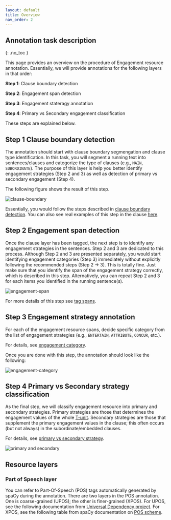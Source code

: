 ```yaml
---
layout: default
title: Overview
nav_order: 2
---
```



## Annotation task description
{: .no_toc }

This page provides an overview on the procedure of Engagement resource annotation. 
Essentially, we will provide annotations for the following layers in that order:

**Step 1**: Clause boundary detection

**Step 2**: Engagement span detection

**Step 3**: Engagement stateragy annotation

**Step 4**: Primary vs Secondary engagement classification

These steps are explained below.

## Step 1 Clause boundary detection

The annotation should start with clause boundary segmengation and clause type identification. In this task, you will segment a running text into sentences/clauses and categorize the type of clauses (e.g., `MAIN`, `SUBORDINATE`).
The purpose of this layer is help you better identify engagement strategies (Step 2 and 3) as well as detection of primary vs secondary engagement (Step 4).

The following figure shows the result of this step.

![clause-boundary](../figures/procedures/clause.png)


Essentially, you would follow the steps described in [clause boundary detection](1_Clause/index.md).
You can also see real examples of this step in the clause [here](1_Clause/cl_strategies.md).


## Step 2 Engagement span detection

Once the clause layer has been tagged, the next step is to identify any engagement strategies in the sentences. Step 2 and 3 are dedicated to this process. 
Although Step 2 and 3 are presented separately, you would start identifying engagement categories (Step 3) immediately without explicitly following the recommended steps (Step 2 -> 3). This is totally fine. Just make sure that you identify the span of the engagement strategy correctly, which is described in this step. Alternatively, you can repeat Step 2 and 3 for each items you identified in the running sentence(s).

![engagement-span](../figures/procedures/engagement_span.png)

For more details of this step see [tag spans](2_Step2_tag_spans.md).


## Step 3 Engagement strategy annotation

For each of the engagement resource spans, decide specific category from the list of engagement strategies (e.g., `ENTERTAIN`, `ATTRIBUTE`, `CONCUR`, etc.).

For details, see [engagement category](3_Categories/index.md).

Once you are done with this step, the annotation should look like the following:

![engagement-category](../figures/procedures/engagement_category.png)


## Step 4 Primary vs Secondary strategy classification

As the final step, we will classify engagement resource into primary and secondary strategies.
Primary strategies are those that determines the engagement values of the whole [T-unit](../docs/1_Basic_grammar.md#terminal-unit-t-unit).
Secondary strategies are those that supplement the primary engagement values in the clause; this often occurs (but not always) in the subordinate/embedded clauses.


For details, see [primary vs secondary strategy](../docs/Step4_primary_secondary.md).

![primary and secondary](../figures/procedures/primary.png)


## Resource layers

### Part of Speech layer

You can refer to Part-Of-Speech (POS) tags automatically generated by spaCy during the annotation. 
There are two layers in the POS annotation. One is coarse-grained (UPOS); the other is finer-grained (XPOS).
For UPOS, see the following documentation from [Universal Dependency project](https://universaldependencies.org/u/pos/).
For XPOS, see the following table from spaCy documentation on [POS scheme](https://v2.spacy.io/api/annotation#pos-tagging).

